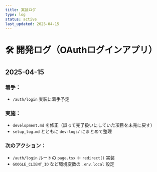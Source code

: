 ```yaml
---
title: 実装ログ
type: log
status: active
last_updated: 2025-04-15
---
```


# 🛠 開発ログ（OAuthログインアプリ）

## 2025-04-15

### 着手：

- `/auth/login` 実装に着手予定

### 実施：

- `development.md` を修正（誤って完了扱いにしていた項目を未完に戻す）
- `setup_log.md` とともに `dev-logs/` にまとめて整理

### 次のアクション：

- `/auth/login` ルートの `page.tsx` ＋ `redirect()` 実装
- `GOOGLE_CLIENT_ID` など環境変数の `.env.local` 設定
